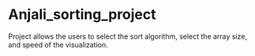 # Anjali_sorting_project
Project allows the users to select the sort algorithm, select the array size, and speed of the visualization.
